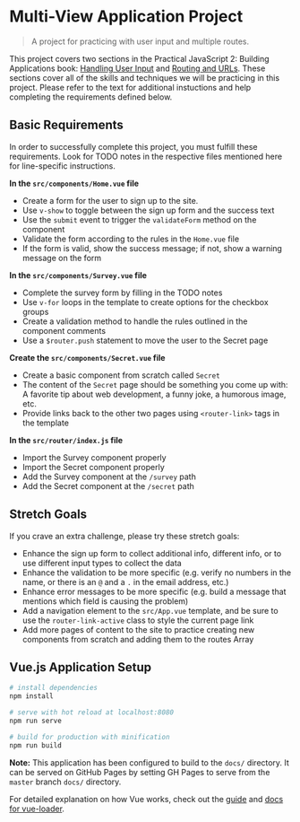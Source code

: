  # Multi-View Application Project

> A project for practicing with user input and multiple routes.

This project covers two sections in the Practical JavaScript 2: Building Applications
book: [Handling User Input](https://suwebdev.github.io/WATS-4000-gitbook/handling-user-input/) and [Routing and URLs](https://suwebdev.github.io/WATS-4000-gitbook/routing-urls/). These sections cover
all of the skills and techniques we will be practicing in this project. Please
refer to the text for additional instuctions and help completing the requirements
defined below.

## Basic Requirements
In order to successfully complete this project, you must fulfill these requirements. Look for TODO notes in the respective files mentioned here for line-specific instructions.

**In the `src/components/Home.vue` file**
* Create a form for the user to sign up to the site.
* Use `v-show` to toggle between the sign up form and the success text
* Use the `submit` event to trigger the `validateForm` method on the component
* Validate the form according to the rules in the `Home.vue` file
* If the form is valid, show the success message; if not, show a warning message on the form

**In the `src/components/Survey.vue` file**
* Complete the survey form by filling in the TODO notes
* Use `v-for` loops in the template to create options for the checkbox groups
* Create a validation method to handle the rules outlined in the component comments
* Use a `$router.push` statement to move the user to the Secret page

**Create the `src/components/Secret.vue` file**
* Create a basic component from scratch called `Secret`
* The content of the `Secret` page should be something you come up with: A favorite tip about web development, a funny joke, a humorous image, etc.
* Provide links back to the other two pages using `<router-link>` tags in the template

**In the `src/router/index.js` file**
* Import the Survey component properly
* Import the Secret component properly
* Add the Survey component at the `/survey` path
* Add the Secret component at the `/secret` path

## Stretch Goals
If you crave an extra challenge, please try these stretch goals:

* Enhance the sign up form to collect additional info, different info, or to use different input types to collect the data
* Enhance the validation to be more specific (e.g. verify no numbers in the name, or there is an `@` and a `.` in the email address, etc.)
* Enhance error messages to be more specific (e.g. build a message that mentions which field is causing the problem)
* Add a navigation element to the `src/App.vue` template, and be sure to use the `router-link-active` class to style the current page link
* Add more pages of content to the site to practice creating new components from scratch and adding them to the routes Array


## Vue.js Application Setup

``` bash
# install dependencies
npm install

# serve with hot reload at localhost:8080
npm run serve

# build for production with minification
npm run build

```

**Note:** This application has been configured to build to the `docs/` directory. It can be served on GitHub Pages by setting GH Pages to serve from the `master` branch `docs/` directory.

For detailed explanation on how Vue works, check out the [guide](https://cli.vuejs.org/guide/) and [docs for vue-loader](https://cli.vuejs.org/config/#css-loaderoptions).

